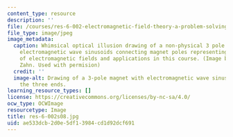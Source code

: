 ```yaml
---
content_type: resource
description: ''
file: /courses/res-6-002-electromagnetic-field-theory-a-problem-solving-approach-spring-2008/ae533dcb2d0e5df13984cd1d92dcf691_res-6-002s08.jpg
file_type: image/jpeg
image_metadata:
  caption: Whimsical optical illusion drawing of a non-physical 3 pole magnet with
    electromagnetic wave sinusoids connecting magnet poles representing the study
    of electromagnetic fields and applications in this course. (Image by Prof. Markus
    Zahn. Used with permision)
  credit: ''
  image-alt: Drawing of a 3-pole magnet with electromagnetic wave sinusoids connecting
    the three ends.
learning_resource_types: []
license: https://creativecommons.org/licenses/by-nc-sa/4.0/
ocw_type: OCWImage
resourcetype: Image
title: res-6-002s08.jpg
uid: ae533dcb-2d0e-5df1-3984-cd1d92dcf691
---
```

